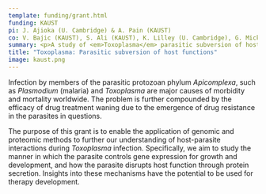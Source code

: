 ```yaml
---
template: funding/grant.html
funding: KAUST
pi: J. Ajioka (U. Cambridge) & A. Pain (KAUST)
co: V. Bajic (KAUST), S. Ali (KAUST), K. Lilley (U. Cambridge), G. Micklem (U. Cambridge)
summary: <p>A study of <em>Toxoplasma</em> parasitic subversion of host functions, using genomic and proteomic methods.</p>
title: "Toxoplasma: Parasitic subversion of host functions"
image: kaust.png
---
```

Infection by members of the parasitic protozoan phylum *Apicomplexa*, such as *Plasmodium* (malaria) and *Toxoplasma* are major causes of morbidity and mortality worldwide. The problem is further compounded by the efficacy of drug treatment waning due to the  emergence of drug resistance in the parasites in questions.

The purpose of this grant is to enable the application of genomic and proteomic methods to further our understanding of host-parasite interactions during *Toxoplasma* infection. Specifically, we aim to study the manner in which the parasite controls gene expression for growth and development, and how the parasite disrupts host function through protein secretion. Insights into these mechanisms have the potential to be used for therapy development.
